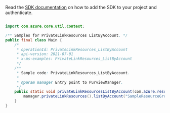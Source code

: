 Read the [SDK documentation](https://github.com/Azure/azure-sdk-for-java/blob/azure-resourcemanager-purview_1.0.0-beta.1/sdk/purview/azure-resourcemanager-purview/README.md) on how to add the SDK to your project and authenticate.

```java

import com.azure.core.util.Context;

/** Samples for PrivateLinkResources ListByAccount. */
public final class Main {
    /*
     * operationId: PrivateLinkResources_ListByAccount
     * api-version: 2021-07-01
     * x-ms-examples: PrivateLinkResources_ListByAccount
     */
    /**
     * Sample code: PrivateLinkResources_ListByAccount.
     *
     * @param manager Entry point to PurviewManager.
     */
    public static void privateLinkResourcesListByAccount(com.azure.resourcemanager.purview.PurviewManager manager) {
        manager.privateLinkResources().listByAccount("SampleResourceGroup", "account1", Context.NONE);
    }
}
```
